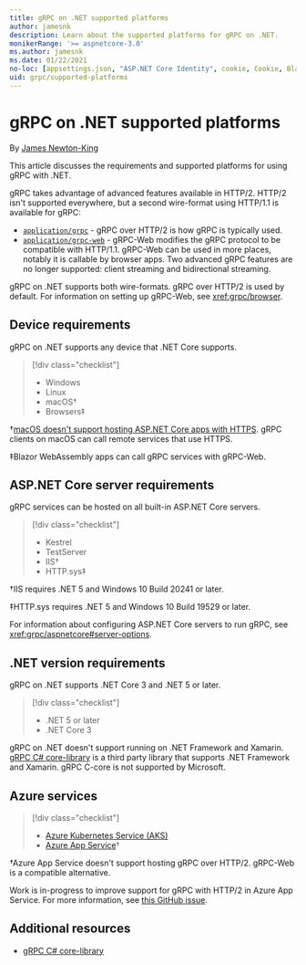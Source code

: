 ```yaml
---
title: gRPC on .NET supported platforms
author: jamesnk
description: Learn about the supported platforms for gRPC on .NET.
monikerRange: '>= aspnetcore-3.0'
ms.author: jamesnk
ms.date: 01/22/2021
no-loc: [appsettings.json, "ASP.NET Core Identity", cookie, Cookie, Blazor, "Blazor Server", "Blazor WebAssembly", "Identity", "Let's Encrypt", Razor, SignalR]
uid: grpc/supported-platforms
---
```

# gRPC on .NET supported platforms

By [James Newton-King](https://twitter.com/jamesnk)

This article discusses the requirements and supported platforms for using gRPC with .NET.

gRPC takes advantage of advanced features available in  HTTP/2. HTTP/2 isn't supported everywhere, but a second wire-format using HTTP/1.1 is available for gRPC:

* [`application/grpc`](https://github.com/grpc/grpc/blob/master/doc/PROTOCOL-HTTP2.md) - gRPC over HTTP/2 is how gRPC is typically used.
* [`application/grpc-web`](https://github.com/grpc/grpc/blob/master/doc/PROTOCOL-WEB.md) - gRPC-Web modifies the gRPC protocol to be compatible with HTTP/1.1. gRPC-Web can be used in more places, notably it is callable by browser apps. Two advanced gRPC features are no longer supported: client streaming and bidirectional streaming.

gRPC on .NET supports both wire-formats. gRPC over HTTP/2 is used by default. For information on setting up gRPC-Web, see <xref:grpc/browser>.

## Device requirements

gRPC on .NET supports any device that .NET Core supports.

> [!div class="checklist"]
>
> * Windows
> * Linux
> * macOS&dagger;
> * Browsers&Dagger;

&dagger;[macOS doesn't support hosting ASP.NET Core apps with HTTPS](xref:grpc/troubleshoot#unable-to-start-aspnet-core-grpc-app-on-macos). gRPC clients on macOS can call remote services that use HTTPS.

&Dagger;Blazor WebAssembly apps can call gRPC services with gRPC-Web.

## ASP.NET Core server requirements

gRPC services can be hosted on all built-in ASP.NET Core servers.

> [!div class="checklist"]
>
> * Kestrel
> * TestServer
> * IIS&dagger;
> * HTTP.sys&Dagger;

&dagger;IIS requires .NET 5 and Windows 10 Build 20241 or later.

&Dagger;HTTP.sys requires .NET 5 and Windows 10 Build 19529 or later.

For information about configuring ASP.NET Core servers to run gRPC, see <xref:grpc/aspnetcore#server-options>.

## .NET version requirements

gRPC on .NET supports .NET Core 3 and .NET 5 or later.

> [!div class="checklist"]
>
> * .NET 5 or later
> * .NET Core 3

gRPC on .NET doesn't support running on .NET Framework and Xamarin. [gRPC C# core-library](https://grpc.io/docs/languages/csharp/quickstart/) is a third party library that supports .NET Framework and Xamarin. gRPC C-core is not supported by Microsoft.

## Azure services

> [!div class="checklist"]
>
> * [Azure Kubernetes Service (AKS)](https://azure.microsoft.com/services/kubernetes-service/)
> * [Azure App Service](https://azure.microsoft.com/services/app-service/)&dagger;

&dagger;Azure App Service doesn't support hosting gRPC over HTTP/2. gRPC-Web is a compatible alternative.

Work is in-progress to improve support for gRPC with HTTP/2 in Azure App Service. For more information, see [this GitHub issue](https://github.com/dotnet/AspNetCore/issues/9020).

## Additional resources

* [gRPC C# core-library](https://grpc.io/docs/languages/csharp/quickstart/)
